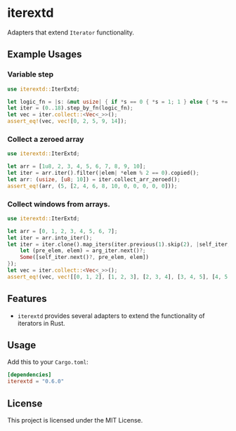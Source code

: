 # iterextd

Adapters that extend `Iterator` functionality.

## Example Usages

### Variable step

```rust
use iterextd::IterExtd;

let logic_fn = |s: &mut usize| { if *s == 0 { *s = 1; 1 } else { *s += 1; *s } };
let iter = (0..18).step_by_fn(logic_fn);
let vec = iter.collect::<Vec<_>>();
assert_eq!(vec, vec![0, 2, 5, 9, 14]);
```

### Collect a zeroed array

```rust
use iterextd::IterExtd;

let arr = [1u8, 2, 3, 4, 5, 6, 7, 8, 9, 10];
let iter = arr.iter().filter(|elem| *elem % 2 == 0).copied();
let arr: (usize, [u8; 10]) = iter.collect_arr_zeroed();
assert_eq!(arr, (5, [2, 4, 6, 8, 10, 0, 0, 0, 0, 0]));
```

### Collect windows from arrays.

```rust
use iterextd::IterExtd;

let arr = [0, 1, 2, 3, 4, 5, 6, 7];
let iter = arr.into_iter();
let iter = iter.clone().map_iters(iter.previous(1).skip(2), |self_iter, arg_iter| {
    let (pre_elem, elem) = arg_iter.next()?;
    Some([self_iter.next()?, pre_elem, elem])
});
let vec = iter.collect::<Vec<_>>();
assert_eq!(vec, vec![[0, 1, 2], [1, 2, 3], [2, 3, 4], [3, 4, 5], [4, 5, 6], [5 , 6, 7]]);
```

## Features

- `iterextd` provides several adapters to extend the functionality of iterators in Rust.

## Usage

Add this to your `Cargo.toml`:

```toml
[dependencies]
iterextd = "0.6.0"
```

## License

This project is licensed under the MIT License.
